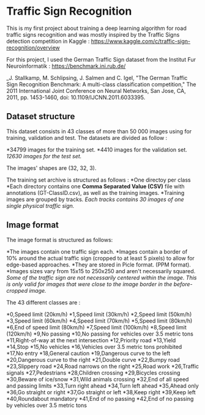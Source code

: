 # Traffic Sign Recognition
This is my first project about training a deep learning algorithm for road traffic signs recognition and was mostly inspired by the Traffic Signs detection competition in Kaggle : https://www.kaggle.com/c/traffic-sign-recognition/overview

For this project, I used the German Traffic Sign dataset from the Institut Fur Neuroinformatik :  https://benchmark.ini.rub.de/

_J. Stallkamp, M. Schlipsing, J. Salmen and C. Igel, "The German Traffic Sign Recognition Benchmark: A multi-class classification competition," The 2011 International Joint Conference on Neural Networks, San Jose, CA, 2011, pp. 1453-1460, doi: 10.1109/IJCNN.2011.6033395.

## Dataset structure

This dataset consists in 43 classes of more than 50 000 images using for training, validation and test. The datasets are divided as follow :

*34799 images for the training set.
*4410 images for the validation set.
*12630 images for the test set.*

The images' shapes are (32, 32, 3).

The training set archive is structured as follows :
*One directoy per class 
*Each directory contains one **Comma Separated Value (CSV)** file with annotations (GT-ClassID.csv), as well as the training images.
*Training images are grouped by tracks.
*Each tracks contains 30 images of one single physical traffic sign.*
  
## Image format

The image format is structured as follows:

*The images contain one traffic sign each.
*Images contain a border of 10% around the actual traffic sign (cropped to at least 5 pixels) to allow for edge-based approaches.
*They are stored in Picle format. (PPM format).
*Images sizes vary from 15x15 to 250x250 and aren't necessarily squared.
*Some of the traffic sign are not necessarily centered within the image. This is only valid for images that were close to the image border in the before-cropped image.*

The 43 different classes are :

*0,Speed limit (20km/h)
*1,Speed limit (30km/h)
*2,Speed limit (50km/h)
*3,Speed limit (60km/h)
*4,Speed limit (70km/h)
*5,Speed limit (80km/h)
*6,End of speed limit (80km/h)
*7,Speed limit (100km/h)
*8,Speed limit (120km/h)
*9,No passing
*10,No passing for vehicles over 3.5 metric tons
*11,Right-of-way at the next intersection
*12,Priority road
*13,Yield
*14,Stop
*15,No vehicles
*16,Vehicles over 3.5 metric tons prohibited
*17,No entry
*18,General caution
*19,Dangerous curve to the left
*20,Dangerous curve to the right
*21,Double curve
*22,Bumpy road
*23,Slippery road
*24,Road narrows on the right
*25,Road work
*26,Traffic signals
*27,Pedestrians
*28,Children crossing
*29,Bicycles crossing
*30,Beware of ice/snow
*31,Wild animals crossing
*32,End of all speed and passing limits
*33,Turn right ahead
*34,Turn left ahead
*35,Ahead only
*36,Go straight or right
*37,Go straight or left
*38,Keep right
*39,Keep left
*40,Roundabout mandatory
*41,End of no passing
*42,End of no passing by vehicles over 3.5 metric tons

